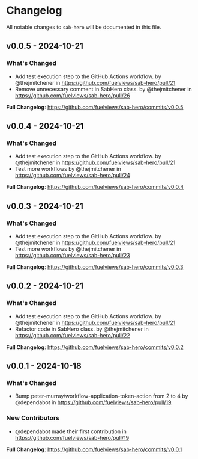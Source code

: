 # Changelog

All notable changes to `sab-hero` will be documented in this file.

## v0.0.5 - 2024-10-21

### What's Changed

* Add test execution step to the GitHub Actions workflow. by @thejmitchener in https://github.com/fuelviews/sab-hero/pull/21
* Remove unnecessary comment in SabHero class. by @thejmitchener in https://github.com/fuelviews/sab-hero/pull/26

**Full Changelog**: https://github.com/fuelviews/sab-hero/commits/v0.0.5

## v0.0.4 - 2024-10-21

### What's Changed

* Add test execution step to the GitHub Actions workflow. by @thejmitchener in https://github.com/fuelviews/sab-hero/pull/21
* Test more workflows by @thejmitchener in https://github.com/fuelviews/sab-hero/pull/24

**Full Changelog**: https://github.com/fuelviews/sab-hero/commits/v0.0.4

## v0.0.3 - 2024-10-21

### What's Changed

* Add test execution step to the GitHub Actions workflow. by @thejmitchener in https://github.com/fuelviews/sab-hero/pull/21
* Test more workflows by @thejmitchener in https://github.com/fuelviews/sab-hero/pull/23

**Full Changelog**: https://github.com/fuelviews/sab-hero/commits/v0.0.3

## v0.0.2 - 2024-10-21

### What's Changed

* Add test execution step to the GitHub Actions workflow. by @thejmitchener in https://github.com/fuelviews/sab-hero/pull/21
* Refactor code in SabHero class. by @thejmitchener in https://github.com/fuelviews/sab-hero/pull/22

**Full Changelog**: https://github.com/fuelviews/sab-hero/commits/v0.0.2

## v0.0.1 - 2024-10-18

### What's Changed

* Bump peter-murray/workflow-application-token-action from 2 to 4 by @dependabot in https://github.com/fuelviews/sab-hero/pull/19

### New Contributors

* @dependabot made their first contribution in https://github.com/fuelviews/sab-hero/pull/19

**Full Changelog**: https://github.com/fuelviews/sab-hero/commits/v0.0.1
